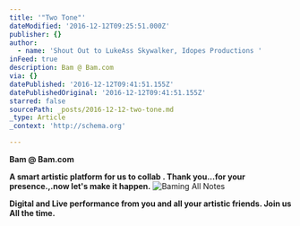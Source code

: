 ```yaml
---
title: '"Two Tone"'
dateModified: '2016-12-12T09:25:51.000Z'
publisher: {}
author:
  - name: 'Shout Out to LukeAss Skywalker, Idopes Productions '
inFeed: true
description: Bam @ Bam.com
via: {}
datePublished: '2016-12-12T09:41:51.155Z'
datePublishedOriginal: '2016-12-12T09:41:51.155Z'
starred: false
sourcePath: _posts/2016-12-12-two-tone.md
_type: Article
_context: 'http://schema.org'

---
```

**Bam @ Bam.com**

**A smart artistic platform for us to collab . Thank you...for your presence.,.now let's make it happen.**
![Baming All Notes](https://the-grid-user-content.s3-us-west-2.amazonaws.com/7234d1d0-9e44-4b97-869d-7991a97ecbf6.jpg)

**Digital and Live performance from you and all your artistic friends. Join us All the time.**
